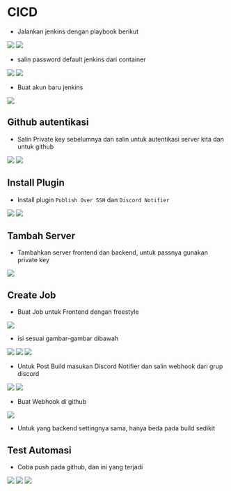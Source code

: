 # CICD

- Jalankan jenkins dengan playbook berikut

![](assets/01.png)
![](assets/02.png)

- salin password default jenkins dari container

![](assets/03.png)
![](assets/04.png)

- Buat akun baru jenkins

![](assets/05.png)

## Github autentikasi

- Salin Private key sebelumnya dan salin untuk autentikasi server kita dan untuk github

![](assets/06.png)
![](assets/07.png)

## Install Plugin

- Install plugin `Publish Over SSH` dan `Discord Notifier`

![](assets/08.png)
![](assets/09.png)

## Tambah Server

- Tambahkan server frontend dan backend, untuk passnya gunakan private key

![](assets/10.png)

## Create Job

- Buat Job untuk Frontend dengan freestyle

![](assets/11.png)

- isi sesuai gambar-gambar dibawah

![](assets/12.png)
![](assets/13.png)
![](assets/14.png)

- Untuk Post Build masukan Discord Notifier dan salin webhook dari grup discord

![](assets/15.png)
![](assets/16.png)

- Buat Webhook di github

![](assets/17.png)

- Untuk yang backend settingnya sama, hanya beda pada build sedikit

## Test Automasi

- Coba push pada github, dan ini yang terjadi

![](assets/18.png)
![](assets/19.png)
![](assets/20.png)